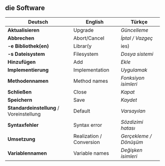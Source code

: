 ## die Software

Deutsch | English | Türkçe
--- | --- | ---
**Aktualisieren** | Upgrade | _Güncelleme_
**Abbrechen** | Abort/Cancel | _İptal / Vazgeç_
**-e Bibliothek(en)** | Librar(y|ies) | _Kütüphane(ler)_
**-s Dateisystem** | Filesystem | _Dosya sistemi_
**Hinzufügen** | Add | _Ekle_
**Implementierung** | Implementation | _Uygulamak_
**Methodennamen** | Method names | _Fonksiyon isimleri_
**Schließen** | Close | _Kapat_
**Speichern** | Save | _Kaydet_
**Standardeinstellung** / Voreinstellung | Default | _Varsayılan_
**Syntaxfehler** | Syntax error | _Sözdizimi hatası_
**Umsetzung** | Realization / Conversion | _Gerçekleme / Dönüşüm_
**Variablennamen** | Variable names | _Değişken isimleri_

